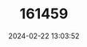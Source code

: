---
title: "161459"
category: "Raja maderensis"
draft: false
date: 2024-02-22 13:03:52
languages:
  English: ["Madeira Skate"]
---